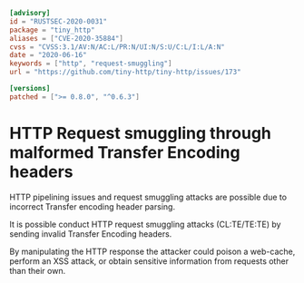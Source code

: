 ```toml
[advisory]
id = "RUSTSEC-2020-0031"
package = "tiny_http"
aliases = ["CVE-2020-35884"]
cvss = "CVSS:3.1/AV:N/AC:L/PR:N/UI:N/S:U/C:L/I:L/A:N"
date = "2020-06-16"
keywords = ["http", "request-smuggling"]
url = "https://github.com/tiny-http/tiny-http/issues/173"

[versions]
patched = [">= 0.8.0", "^0.6.3"]
```

# HTTP Request smuggling through malformed Transfer Encoding headers

HTTP pipelining issues and request smuggling attacks are possible due to incorrect 
Transfer encoding header parsing.

It is possible conduct HTTP request smuggling attacks (CL:TE/TE:TE) by sending invalid Transfer Encoding headers. 

By manipulating the HTTP response the attacker could poison a web-cache, perform an XSS attack, or obtain sensitive information 
from requests other than their own.
